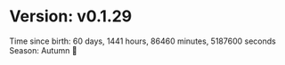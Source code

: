 # Version: v0.1.29
Time since birth: 60 days, 1441 hours, 86460 minutes, 5187600 seconds
Season: Autumn 🍁
